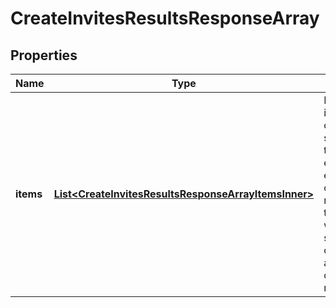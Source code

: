

# CreateInvitesResultsResponseArray

## Properties

Name | Type | Description | Notes
------------ | ------------- | ------------- | -------------
**items** | [**List&lt;CreateInvitesResultsResponseArrayItemsInner&gt;**](CreateInvitesResultsResponseArrayItemsInner.md) | List of invite/request creation status. If there is an error, an exception object will be returned. If the action was successfully completed, an invite object will be returned. |  [optional]




